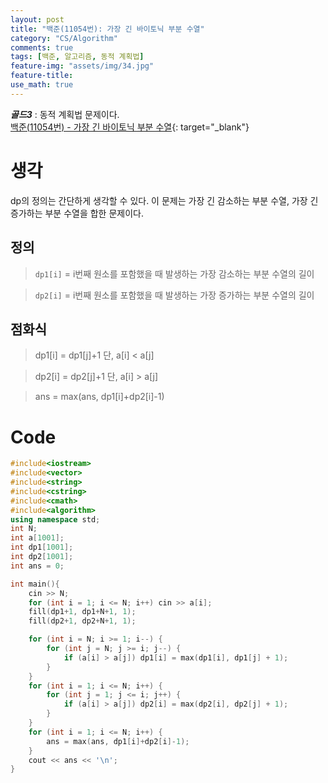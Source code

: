 ```yaml
---
layout: post
title: "백준(11054번): 가장 긴 바이토닉 부분 수열"
category: "CS/Algorithm"
comments: true
tags: [백준, 알고리즘, 동적 계획법]
feature-img: "assets/img/34.jpg"
feature-title:
use_math: true
---
```


**_골드3_** : 동적 계획법 문제이다.  
[백준(11054번) - 가장 긴 바이토닉 부분 수열](https://www.acmicpc.net/problem/11054){: target="\_blank"}

# 생각

dp의 정의는 간단하게 생각할 수 있다. 이 문제는 가장 긴 감소하는 부분 수열, 가장 긴 증가하는 부분 수열을 합한 문제이다.

## 정의

> `dp1[i]` = i번째 원소를 포함했을 때 발생하는 가장 감소하는 부분 수열의 길이

> `dp2[i]` = i번째 원소를 포함했을 때 발생하는 가장 증가하는 부분 수열의 길이

## 점화식

> dp1[i] = dp1[j]+1 단, a[i] < a[j]

> dp2[i] = dp2[j]+1 단, a[i] > a[j]

> ans = max(ans, dp1[i]+dp2[i]-1)

# Code

```c++
#include<iostream>
#include<vector>
#include<string>
#include<cstring>
#include<cmath>
#include<algorithm>
using namespace std;
int N;
int a[1001];
int dp1[1001];
int dp2[1001];
int ans = 0;

int main(){
    cin >> N;
    for (int i = 1; i <= N; i++) cin >> a[i];
    fill(dp1+1, dp1+N+1, 1);
    fill(dp2+1, dp2+N+1, 1);

    for (int i = N; i >= 1; i--) {
        for (int j = N; j >= i; j--) {
            if (a[i] > a[j]) dp1[i] = max(dp1[i], dp1[j] + 1);
        }
    }
    for (int i = 1; i <= N; i++) {
        for (int j = 1; j <= i; j++) {
            if (a[i] > a[j]) dp2[i] = max(dp2[i], dp2[j] + 1);
        }
    }
    for (int i = 1; i <= N; i++) {
        ans = max(ans, dp1[i]+dp2[i]-1);
    }
    cout << ans << '\n';
}
```
